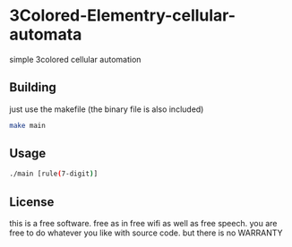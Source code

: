 # 3Colored-Elementry-cellular-automata
simple 3colored cellular automation

## Building
just use the makefile (the binary file is also included)
```bash
make main
```

## Usage
```bash
./main [rule(7-digit)]
```

## License
this is a free software. free as in free wifi as well as free speech. you are free to do whatever you like with source code. but there is no WARRANTY
